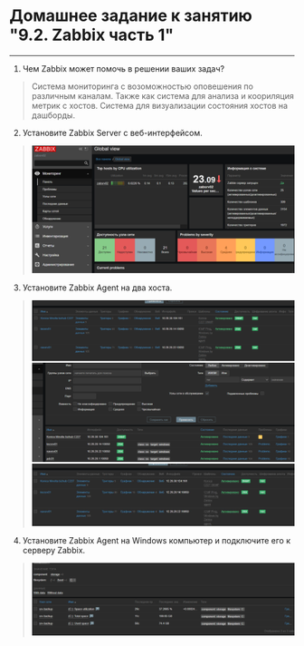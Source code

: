 # Домашнее задание к занятию "9.2. Zabbix часть 1"

---

1. Чем Zabbix может помочь в решении ваших задач?  
> Система мониторинга с возоможностью оповешения по различным каналам. Также как система для анализа и коориляция метрик с хостов. Система для визуализации состояния хостов на дашборды. 
2. Установите Zabbix Server с веб-интерфейсом.  
> ![img_3.png](img_3.png)
3. Установите Zabbix Agent на два хоста.
> ![img.png](img.png)
> ![img_2.png](img_2.png)
> ![img_4.png](img_4.png)
4. Установите Zabbix Agent на Windows компьютер и подключите его к серверу Zabbix.
> ![img_1.png](img_1.png)